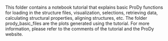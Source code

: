 This folder contains a notebook tutorial that explains basic ProDy functions for loading in the structure files, visualization, selections, retrieving data, calculating structural properties, aligning structures, etc. The folder prody_basic_files are the plots generated using the tutorial. For more information, please refer to the comments of the tutorial and the ProDy website. 
